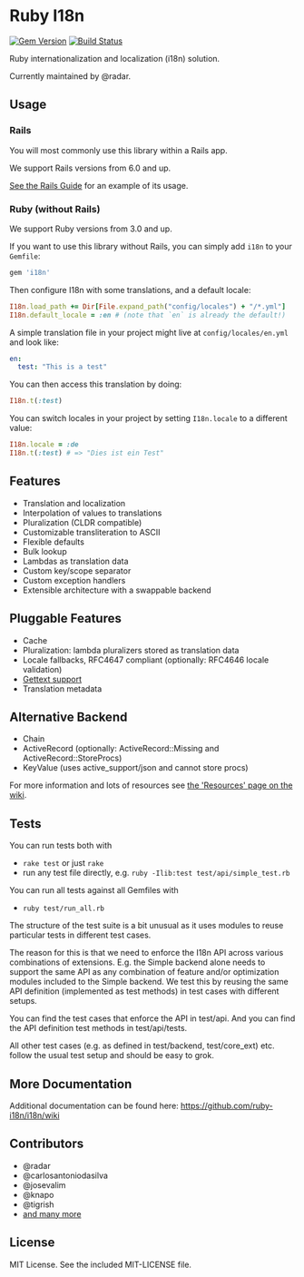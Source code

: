 # Ruby I18n

[![Gem Version](https://badge.fury.io/rb/i18n.svg)](https://badge.fury.io/rb/i18n)
[![Build Status](https://github.com/ruby-i18n/i18n/workflows/Ruby/badge.svg)](https://github.com/ruby-i18n/i18n/actions?query=workflow%3ARuby)

Ruby internationalization and localization (i18n) solution.

Currently maintained by @radar.

## Usage

### Rails

You will most commonly use this library within a Rails app.

We support Rails versions from 6.0 and up.

[See the Rails Guide](https://guides.rubyonrails.org/i18n.html) for an example of its usage.

### Ruby (without Rails)

We support Ruby versions from 3.0 and up.

If you want to use this library without Rails, you can simply add `i18n` to your `Gemfile`:

```ruby
gem 'i18n'
```

Then configure I18n with some translations, and a default locale:

```ruby
I18n.load_path += Dir[File.expand_path("config/locales") + "/*.yml"]
I18n.default_locale = :en # (note that `en` is already the default!)
```

A simple translation file in your project might live at `config/locales/en.yml` and look like:

```yml
en:
  test: "This is a test"
```

You can then access this translation by doing:

```ruby
I18n.t(:test)
```

You can switch locales in your project by setting `I18n.locale` to a different value:

```ruby
I18n.locale = :de
I18n.t(:test) # => "Dies ist ein Test"
```

## Features

* Translation and localization
* Interpolation of values to translations
* Pluralization (CLDR compatible)
* Customizable transliteration to ASCII
* Flexible defaults
* Bulk lookup
* Lambdas as translation data
* Custom key/scope separator
* Custom exception handlers
* Extensible architecture with a swappable backend

## Pluggable Features

* Cache
* Pluralization: lambda pluralizers stored as translation data
* Locale fallbacks, RFC4647 compliant (optionally: RFC4646 locale validation)
* [Gettext support](https://github.com/ruby-i18n/i18n/wiki/Gettext)
* Translation metadata

## Alternative Backend

* Chain
* ActiveRecord (optionally: ActiveRecord::Missing and ActiveRecord::StoreProcs)
* KeyValue (uses active_support/json and cannot store procs)

For more information and lots of resources see [the 'Resources' page on the wiki](https://github.com/ruby-i18n/i18n/wiki/Resources).

## Tests

You can run tests both with

* `rake test` or just `rake`
* run any test file directly, e.g. `ruby -Ilib:test test/api/simple_test.rb`

You can run all tests against all Gemfiles with

* `ruby test/run_all.rb`

The structure of the test suite is a bit unusual as it uses modules to reuse
particular tests in different test cases.

The reason for this is that we need to enforce the I18n API across various
combinations of extensions. E.g. the Simple backend alone needs to support
the same API as any combination of feature and/or optimization modules included
to the Simple backend. We test this by reusing the same API definition (implemented
as test methods) in test cases with different setups.

You can find the test cases that enforce the API in test/api. And you can find
the API definition test methods in test/api/tests.

All other test cases (e.g. as defined in test/backend, test/core_ext) etc.
follow the usual test setup and should be easy to grok.

## More Documentation

Additional documentation can be found here: https://github.com/ruby-i18n/i18n/wiki

## Contributors

* @radar
* @carlosantoniodasilva
* @josevalim
* @knapo
* @tigrish
* [and many more](https://github.com/ruby-i18n/i18n/graphs/contributors)

## License

MIT License. See the included MIT-LICENSE file.
